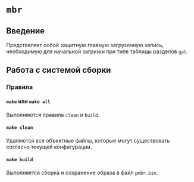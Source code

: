 # `mbr`

## Введение

Представляет собой защитную главную загрузочную запись, необходимую для начальной загрузки при типе таблицы разделов
`gpt`.

## Работа с системой сборки

### Правила

#### `make` или `make all`

Выполняются правила `clean` и `build`.

#### `make clean`

Удаляются все объектные файлы, которые могут существовать согласно текущей конфигурации.

#### `make build`

Выполняется сборка и сохранение образа в файл `pmbr.bin`.
